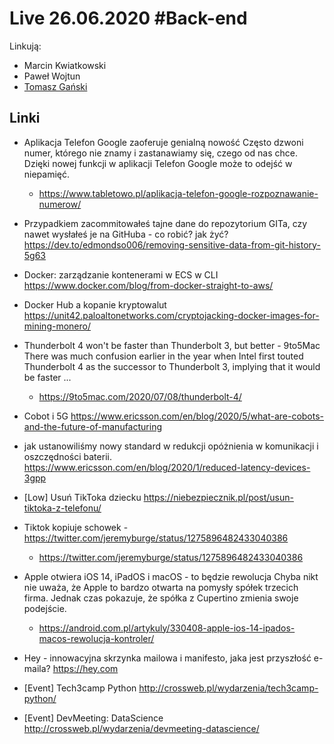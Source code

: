# Live 26.06.2020 #Back-end

Linkują:
- Marcin Kwiatkowski
- Paweł Wojtun
- [Tomasz Gański](https://www.linkedin.com/in/tomaszganski)

## Linki

* Aplikacja Telefon Google zaoferuje genialną nowość
  Często dzwoni numer, którego nie znamy i zastanawiamy się, czego od nas chce. Dzięki nowej funkcji w aplikacji Telefon Google może to odejść w niepamięć.
  * https://www.tabletowo.pl/aplikacja-telefon-google-rozpoznawanie-numerow/
* Przypadkiem zacommitowałeś tajne dane do repozytorium GITa, czy nawet wysłałeś je na GitHuba - co robić? jak żyć?
  https://dev.to/edmondso006/removing-sensitive-data-from-git-history-5g63

* Docker: zarządzanie kontenerami w ECS w CLI
  https://www.docker.com/blog/from-docker-straight-to-aws/

* Docker Hub a kopanie kryptowalut
  https://unit42.paloaltonetworks.com/cryptojacking-docker-images-for-mining-monero/

* Thunderbolt 4 won't be faster than Thunderbolt 3, but better - 9to5Mac
  There was much confusion earlier in the year when Intel first touted Thunderbolt 4 as the successor to Thunderbolt 3, implying that it would be faster ...

  * https://9to5mac.com/2020/07/08/thunderbolt-4/
* Cobot i 5G
  https://www.ericsson.com/en/blog/2020/5/what-are-cobots-and-the-future-of-manufacturing

* jak ustanowiliśmy nowy standard w redukcji opóżnienia w komunikacji i oszczędności baterii.
  https://www.ericsson.com/en/blog/2020/1/reduced-latency-devices-3gpp

* [Low] Usuń TikToka dziecku
  https://niebezpiecznik.pl/post/usun-tiktoka-z-telefonu/

* Tiktok kopiuje schowek -https://twitter.com/jeremyburge/status/1275896482433040386
  * https://twitter.com/jeremyburge/status/1275896482433040386
* Apple otwiera iOS 14, iPadOS i macOS - to będzie rewolucja
  Chyba nikt nie uważa, że Apple to bardzo otwarta na pomysły spółek trzecich firma. Jednak czas pokazuje, że spółka z Cupertino zmienia swoje podejście.

  * https://android.com.pl/artykuly/330408-apple-ios-14-ipados-macos-rewolucja-kontroler/

* Hey - innowacyjna skrzynka mailowa i manifesto, jaka jest przyszłość e-maila?
  https://hey.com

* [Event] Tech3camp Python
  http://crossweb.pl/wydarzenia/tech3camp-python/

* [Event] DevMeeting: DataScience
  http://crossweb.pl/wydarzenia/devmeeting-datascience/
